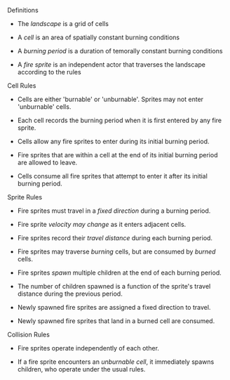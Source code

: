 Definitions

- The *landscape* is a grid of cells

- A *cell* is an area of spatially constant burning conditions

- A *burning period* is a duration of temorally constant burning conditions

- A *fire sprite* is an independent actor that traverses the landscape according to the rules

Cell Rules

- Cells are either 'burnable' or 'unburnable'.  Sprites may not enter 'unburnable' cells.

- Each cell records the burning period when it is first entered by any fire sprite.

- Cells allow any fire sprites to enter during its initial burning period.

- Fire sprites that are within a cell at the end of its initial burning period are allowed to leave.

- Cells consume all fire sprites that attempt to enter it after its initial burning period.

Sprite Rules

- Fire sprites must travel in a *fixed direction* during a burning period.

- Fire sprite *velocity may change* as it enters adjacent cells.

- Fire sprites record their *travel distance* during each burning period.

- Fire sprites may traverse *burning* cells, but are consumed by *burned* cells.

- Fire sprites *spawn* multiple children at the end of each burning period.

- The number of children spawned is a function of the sprite's travel distance during the previous period.

- Newly spawned fire sprites are assigned a fixed direction to travel.

- Newly spawned fire sprites that land in a burned cell are consumed.

Collision Rules

- Fire sprites operate independently of each other.

- If a fire sprite encounters an *unburnable cell*, it immediately spawns children, who operate under the usual rules.
